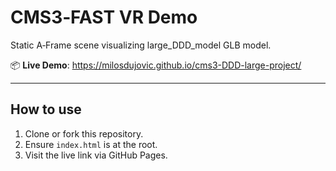 # CMS3‑FAST VR Demo

Static A‑Frame scene visualizing large_DDD_model GLB model.

📦 **Live Demo**: https://milosdujovic.github.io/cms3-DDD-large-project/

---

## How to use

1. Clone or fork this repository.
2. Ensure `index.html` is at the root.
3. Visit the live link via GitHub Pages.
